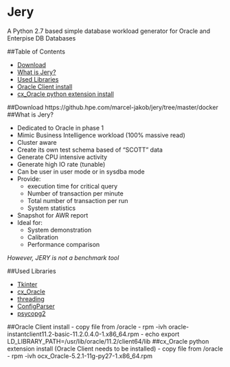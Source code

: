 # Jery
A Python 2.7 based simple database workload generator for Oracle and Enterpise DB Databases

##Table of Contents
- [Download](#Download)
- [What is Jery?](#WhatisJery)  
- [Used Libraries](#UsedLibraries)  
- [Oracle Client install](#OracleClientinstall)
- [cx_Oracle python extension install](#cx_Oraclepythonextensioninstall)

<a name="Download"/>
##Download
https://github.hpe.com/marcel-jakob/jery/tree/master/docker

<a name="WhatisJery"/>
##What is Jery?

- Dedicated to Oracle in phase 1
- Mimic Business Intelligence workload (100% massive read)
- Cluster aware
- Create its own test schema based of “SCOTT” data
- Generate CPU intensive activity
- Generate high IO rate (tunable)
- Can be user in user mode or in sysdba mode
- Provide:
    - execution time for critical query
    - Number of transaction per minute
    - Total number of transaction per run
    - System statistics
- Snapshot for AWR report
- Ideal for:
    - System demonstration
    - Calibration
    - Performance comparison

_However, JERY is not a benchmark tool_

<a name="UsedLibraries"/>
##Used Libraries

- [Tkinter](http://tkinter.unpythonic.net/wiki/)
- [cx_Oracle](https://cx-oracle.readthedocs.io/en/latest/)
- [threading](https://docs.python.org/2/library/threading.html)
- [ConfigParser](https://docs.python.org/2/library/configparser.html)
- [psycopg2](http://initd.org/psycopg/)

<a name="OracleClientinstall"/>
##Oracle Client install
- copy file from /oracle
- rpm -ivh oracle-instantclient11.2-basic-11.2.0.4.0-1.x86_64.rpm
- echo export LD_LIBRARY_PATH=/usr/lib/oracle/11.2/client64/lib

<a name="cx_Oraclepythonextensioninstall"/>
##cx_Oracle python extension install
(Oracle Client needs to be installed)
- copy file from /oracle
- rpm -ivh ocx_Oracle-5.2.1-11g-py27-1.x86_64.rpm
